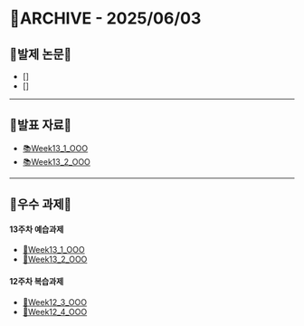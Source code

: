 # 📁ARCHIVE - 2025/06/03

## 💚발제 논문💚  
- [] []()
- [] []()
---

## 💚발표 자료💚
- [📚Week13_1_OOO]()
- [📚Week13_2_OOO]()




---

## 💚우수 과제💚
#### 13주차 예습과제
- [🌟Week13_1_OOO]()
- [🌟Week13_2_OOO]()
#### 12주차 복습과제
- [🌟Week12_3_OOO]()
- [🌟Week12_4_OOO]()
